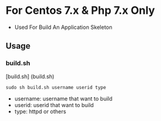 # For Centos 7.x & Php 7.x Only

* Used For Build An Application Skeleton 

## Usage

### build.sh

[build.sh] (build.sh) 

```
sudo sh build.sh username userid type 
```
* username: username that want to build
* userid: userid that want to build
* type: httpd or others


